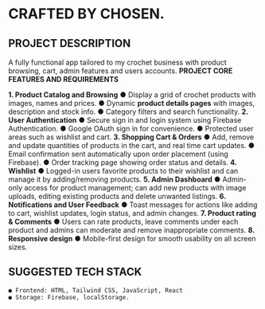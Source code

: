# CRAFTED BY CHOSEN.

## PROJECT DESCRIPTION

A fully functional app tailored to my crochet business with product browsing, cart, admin
features and users accounts.
**PROJECT CORE FEATURES AND REQUIREMENTS**

**1. Product Catalog and Browsing**
    ● Display a grid of crochet products with images, names and prices.
    ● Dynamic **product details pages** with images, description and stock info.
    ● Category filters and search functionality.
**2. User Authentication**
    ● Secure sign in and login system using Firebase Authentication.
    ● Google OAuth sign in for convenience.
    ● Protected user areas such as wishlist and cart.
**3. Shopping Cart & Orders**
    ● Add, remove and update quantities of products in the cart, and real time cart
       updates.
    ● Email confirmation sent automatically upon order placement (using Firebase).
    ● Order tracking page showing order status and details.
**4. Wishlist**
    ● Logged-in users favorite products to their wishlist and can manage it by
       adding/removing products.
**5. Admin Dashboard**
    ● Admin-only access for product management; can add new products with image
       uploads, editing existing products and delete unwanted listings.
**6. Notifications and User Feedback**
    ● Toast messages for actions like adding to cart, wishlist updates, login status, and
       admin changes.
**7. Product rating & Comments**
    ● Users can rate products, leave comments under each product and admins can
       moderate and remove inappropriate comments.
**8. Responsive design**
    ● Mobile-first design for smooth usability on all screen sizes.


## SUGGESTED TECH STACK

```
● Frontend: HTML, Tailwind CSS, JavaScript, React
● Storage: Firebase, localStorage.
```

